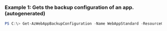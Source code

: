 ### Example 1: Gets the backup configuration of an app. (autogenerated)
```powershell
PS C:\> Get-AzWebAppBackupConfiguration -Name WebAppStandard -ResourceGroupName MyResourceGroup
```


